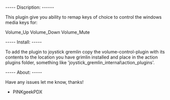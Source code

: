 
----- Discription: ------

This plugin give you ability to remap keys of choice to control the windows media keys for:

Volume_Up
Volume_Down
Volume_Mute

----- Install: ----- 

To add the plugin to joystick gremlin copy the volume-control-plugin with its contents to the location
you have grimlin installed and place in the action plugins folder, something like 'joystick_gremlin\_internal\action_plugins'.

----- About: -----

Have any issues let me know, thanks!

- PINKgeekPDX
